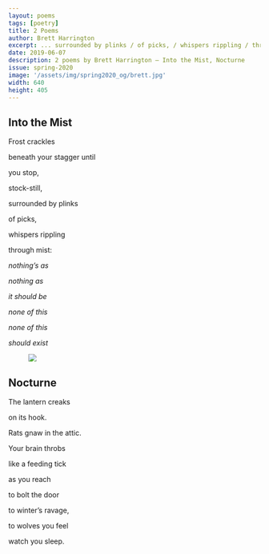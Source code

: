```yaml
---
layout: poems
tags: [poetry]
title: 2 Poems
author: Brett Harrington
excerpt: ... surrounded by plinks / of picks, / whispers rippling / through mist ...
date: 2019-06-07
description: 2 poems by Brett Harrington – Into the Mist, Nocturne
issue: spring-2020
image: '/assets/img/spring2020_og/brett.jpg'
width: 640
height: 405
---
```


## Into the Mist

<div class="stanza">
<p class="poemline">Frost crackles</p>
<p class="poemline">beneath your stagger until</p>
</div>


<div class="stanza">
<p class="poemline">you stop,</p>
<p class="poemline">stock-still,</p>
</div>

<div class="stanza">
<p class="poemline">surrounded by plinks</p>
<p class="poemline">of picks,</p>
</div>


<div class="stanza">
<p class="poemline">whispers rippling</p>
<p class="poemline">through mist:</p>
</div>


<div class="stanza">
<p class="poemline"><em>nothing’s as</em></p>
<p class="poemline"><em>nothing as</em></p>
</div>


<div class="stanza">
<p class="poemline"><em>it should be</em></p>
<p class="poemline"><em>none of this</em></p>
</div>


<div class="stanza">
<p class="poemline"><em>none of this</em></p>
<p class="poemline"><em>should exist</em></p>
</div>

<figure class="my-5 py-3">
  <img src="{{ '/assets/img/seperator.png' | prepend: site.baseurl }}" class="d-block" style="max-height:15px;" />
</figure>

## Nocturne

<div class="stanza">
<p class="poemline">The lantern creaks</p>
<p class="poemline">on its hook.</p>
<p class="poemline">Rats gnaw in the attic.</p>
</div>


<div class="stanza">
<p class="poemline">Your brain throbs</p>
<p class="poemline">like a feeding tick</p>
<p class="poemline">as you reach</p>
</div>


<div class="stanza">
<p class="poemline">to bolt the door</p>
<p class="poemline">to winter’s ravage,</p>
<p class="poemline">to wolves you feel</p>
<p class="poemline">watch you sleep.</p>
</div>
